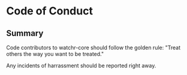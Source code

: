 # Code of Conduct

## Summary

Code contributors to watchr-core should follow the golden rule: "Treat others the way you want to be treated."

Any incidents of harrassment should be reported right away.
